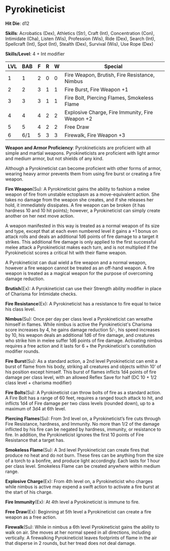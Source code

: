 # Pyrokineticist

**Hit Die**: d12

**Skills**: Acrobatics (Dex), Athletics (Str), Craft (Int), Concentration (Con), Intimidate (Cha), Listen (Wis), Profession (Wis), Ride (Dex), Search (Int), Spellcraft (Int), Spot (Int), Stealth (Dex), Survival (Wis), Use Rope (Dex)

**Skills/Level**: 4 + Int modifier

LVL | BAB | F | R | W | Special 
--- | --- | - | - | - | ------- 
1   | 1   | 2 | 0 | 0 | Fire Weapon, Brutish, Fire Resistance, Nimbus
2   | 2   | 3 | 1 | 1 | Fire Burst, Fire Weapon +1
3   | 3   | 3 | 1 | 1 | Fire Bolt, Piercing Flames, Smokeless Flame
4   | 4   | 4 | 2 | 2 | Explosive Charge, Fire Immunity, Fire Weapon +2
5   | 5   | 4 | 2 | 2 | Free Draw
6   | 6/1   | 5 | 3 | 3 | Firewalk, Fire Weapon +3

**Weapon and Armor Proficiency**: Pyrokineticists are proficient with all simple and martial weapons. Pyrokineticists are proficient with light armor and medium armor, but not shields of any kind.

Although a Pyrokineticist can become proficient with other forms of armor, wearing heavy armor prevents them from using fire burst or creating a fire weapon.

**Fire Weapon**(Su): A Pyrokineticist gains the ability to fashion a melee weapon of fire from unstable ectoplasm as a move-equivalent action. She takes no damage from the weapon she creates, and if she releases her hold, it immediately dissipates. A fire weapon can be broken (it has hardness 10 and 10 hit points); however, a Pyrokineticist can simply create another on her next move action.

A weapon manifested in this way is treated as a normal weapon of its size and type, except that at each even numbered level it gains a +1 bonus on attack rolls and deals an additional 1d6 points of fire damage to a target it strikes. This additional fire damage is only applied to the first successful melee attack a Pyrokineticist makes each turn, and is not multiplied if the Pyrokineticist scores a critical hit with their flame weapon. 

A Pyrokineticist can dual wield a fire weapon and a normal weapon, however a fire weapon cannot be treated as an off-hand weapon. A fire weapon is treated as a magical weapon for the purpose of overcoming damage reduction.

**Brutish**(Ex): A Pyrokineticist can use their Strength ability modifier in place of Charisma for Intimidate checks.

**Fire Resistance**(Ex): A Pyrokineticist has a resistance to fire equal to twice his class level.

**Nimbus**(Su): Once per day per class level a Pyrokineticist can wreathe himself in flames. While nimbus is active the Pyrokineticist's Charisma score increases by 4, he gains damage reduction 5/-, his speed increases by 10, his weapon deals an additional 1d6 of fire damage, and creatures who strike him in melee suffer 1d6 points of fire damage. Activating nimbus requires a free action and it lasts for 6 + the Pyrokineticist's constitution modifier rounds.

**Fire Burst**(Su): As a standard action, a 2nd level Pyrokineticist can emit a burst of flame from his body, striking all creatures and objects within 10’ of his position except himself. This burst of flames inflicts 1d4 points of fire damage per class level, with an allowed Reflex Save for half (DC 10 + 1/2 class level + charisma modifier)

**Fire Bolts**(Su): A Pyrokineticist can throw bolts of fire as a standard action. A Fire Bolt has a range of 60 feet, requires a ranged touch attack to hit, and inflicts 1d4 of Fire damage per two class levels (rounded down), up to a maximum of 3d4 at 6th level.

**Piercing Flames**(Su): From 3rd level on, a Pyrokineticist’s fire cuts through Fire Resistance, hardness, and Immunity. No more than 1/2 of the damage inflicted by his fire can be negated by hardness, immunity, or resistance to fire. In addition, the Pyrokineticist ignores the first 10 points of Fire Resistance that a target has.

**Smokeless Flame**(Su): A 3rd level Pyrokineticist can create fires that produce no heat and do not burn. These fires can be anything from the size of a torch to a bonfire, and produce light accordingly. Each lasts for 1 hour per class level. Smokeless Flame can be created anywhere within medium range.

**Explosive Charge**(Ex): From 4th level on, a Pyrokineticist who charges while nimbus is active may expend a swift action to activate a fire burst at the start of his charge.

**Fire Immunity**(Ex): At 4th level a Pyrokineticist is immune to fire.

**Free Draw**(Ex): Beginning at 5th level a Pyrokineticist can create a fire weapon as a free action.

**Firewalk**(Su): While in nimbus a 6th level Pyrokineticist gains the ability to walk on air. She moves at her normal speed in all directions, including vertically. A firewalking Pyrokineticist leaves footprints of flame in the air that disperse in 2 rounds, but her tread does not deal damage.